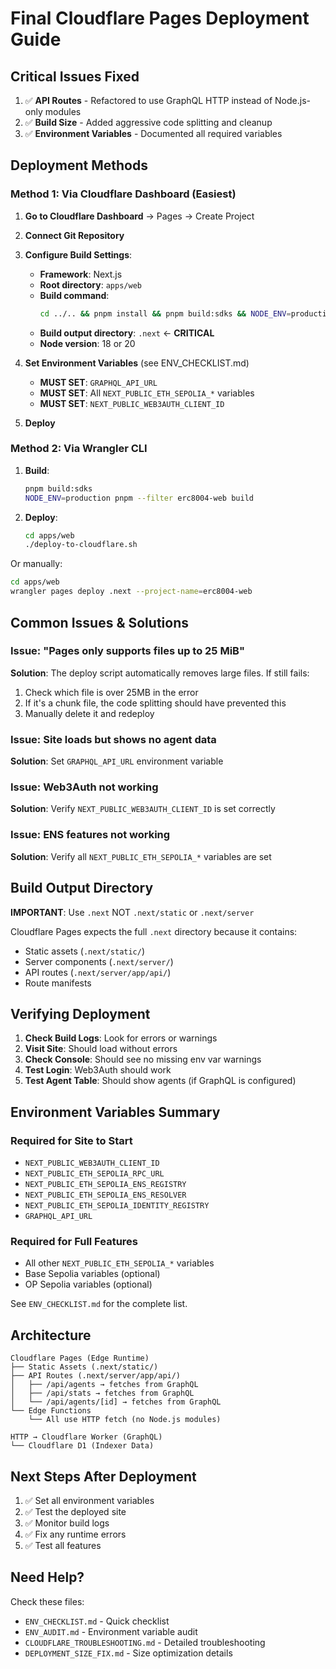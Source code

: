 # Final Cloudflare Pages Deployment Guide

## Critical Issues Fixed

1. ✅ **API Routes** - Refactored to use GraphQL HTTP instead of Node.js-only modules
2. ✅ **Build Size** - Added aggressive code splitting and cleanup
3. ✅ **Environment Variables** - Documented all required variables

## Deployment Methods

### Method 1: Via Cloudflare Dashboard (Easiest)

1. **Go to Cloudflare Dashboard** → Pages → Create Project
2. **Connect Git Repository**
3. **Configure Build Settings**:
   - **Framework**: Next.js
   - **Root directory**: `apps/web`
   - **Build command**:
     ```bash
     cd ../.. && pnpm install && pnpm build:sdks && NODE_ENV=production pnpm --filter erc8004-web build
     ```
   - **Build output directory**: `.next` ← **CRITICAL**
   - **Node version**: 18 or 20

4. **Set Environment Variables** (see ENV_CHECKLIST.md)
   - **MUST SET**: `GRAPHQL_API_URL`
   - **MUST SET**: All `NEXT_PUBLIC_ETH_SEPOLIA_*` variables
   - **MUST SET**: `NEXT_PUBLIC_WEB3AUTH_CLIENT_ID`

5. **Deploy**

### Method 2: Via Wrangler CLI

1. **Build**:
   ```bash
   pnpm build:sdks
   NODE_ENV=production pnpm --filter erc8004-web build
   ```

2. **Deploy**:
   ```bash
   cd apps/web
   ./deploy-to-cloudflare.sh
   ```

Or manually:
```bash
cd apps/web
wrangler pages deploy .next --project-name=erc8004-web
```

## Common Issues & Solutions

### Issue: "Pages only supports files up to 25 MiB"
**Solution**: The deploy script automatically removes large files. If still fails:
1. Check which file is over 25MB in the error
2. If it's a chunk file, the code splitting should have prevented this
3. Manually delete it and redeploy

### Issue: Site loads but shows no agent data
**Solution**: Set `GRAPHQL_API_URL` environment variable

### Issue: Web3Auth not working
**Solution**: Verify `NEXT_PUBLIC_WEB3AUTH_CLIENT_ID` is set correctly

### Issue: ENS features not working
**Solution**: Verify all `NEXT_PUBLIC_ETH_SEPOLIA_*` variables are set

## Build Output Directory

**IMPORTANT**: Use `.next` NOT `.next/static` or `.next/server`

Cloudflare Pages expects the full `.next` directory because it contains:
- Static assets (`.next/static/`)
- Server components (`.next/server/`)
- API routes (`.next/server/app/api/`)
- Route manifests

## Verifying Deployment

1. **Check Build Logs**: Look for errors or warnings
2. **Visit Site**: Should load without errors
3. **Check Console**: Should see no missing env var warnings
4. **Test Login**: Web3Auth should work
5. **Test Agent Table**: Should show agents (if GraphQL is configured)

## Environment Variables Summary

### Required for Site to Start
- `NEXT_PUBLIC_WEB3AUTH_CLIENT_ID`
- `NEXT_PUBLIC_ETH_SEPOLIA_RPC_URL`
- `NEXT_PUBLIC_ETH_SEPOLIA_ENS_REGISTRY`
- `NEXT_PUBLIC_ETH_SEPOLIA_ENS_RESOLVER`
- `NEXT_PUBLIC_ETH_SEPOLIA_IDENTITY_REGISTRY`
- `GRAPHQL_API_URL`

### Required for Full Features
- All other `NEXT_PUBLIC_ETH_SEPOLIA_*` variables
- Base Sepolia variables (optional)
- OP Sepolia variables (optional)

See `ENV_CHECKLIST.md` for the complete list.

## Architecture

```
Cloudflare Pages (Edge Runtime)
├── Static Assets (.next/static/)
├── API Routes (.next/server/app/api/)
│   ├── /api/agents → fetches from GraphQL
│   ├── /api/stats → fetches from GraphQL
│   └── /api/agents/[id] → fetches from GraphQL
└── Edge Functions
    └── All use HTTP fetch (no Node.js modules)

HTTP → Cloudflare Worker (GraphQL)
└── Cloudflare D1 (Indexer Data)
```

## Next Steps After Deployment

1. ✅ Set all environment variables
2. ✅ Test the deployed site
3. ✅ Monitor build logs
4. ✅ Fix any runtime errors
5. ✅ Test all features

## Need Help?

Check these files:
- `ENV_CHECKLIST.md` - Quick checklist
- `ENV_AUDIT.md` - Environment variable audit
- `CLOUDFLARE_TROUBLESHOOTING.md` - Detailed troubleshooting
- `DEPLOYMENT_SIZE_FIX.md` - Size optimization details


